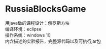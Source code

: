 # RussiaBlocksGame
用java做的课程设计：俄罗斯方块<br>
编译环境：eclipse</br>
操作系统：windows 10</br>
内含描述的实验报告，完整源代码以及可执行jar包</br>
